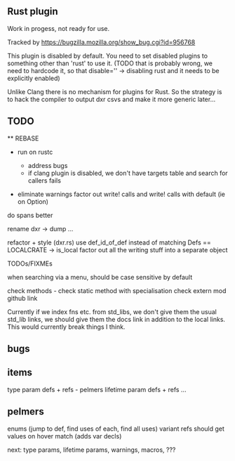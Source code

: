 Rust plugin
-----------

Work in progess, not ready for use.

Tracked by https://bugzilla.mozilla.org/show_bug.cgi?id=956768

This plugin is disabled by default. You need to set disabled plugins to something
other than 'rust' to use it. (TODO that is probably wrong, we need to hardcode it,
so that disable='' -> disabling rust and it needs to be explicitly enabled)

Unlike Clang there is no mechanism for plugins for Rust. So the strategy is to
hack the compiler to output dxr csvs and make it more generic later...

TODO
----

** REBASE

* run on rustc
  - address bugs
  - if clang plugin is disabled, we don't have targets table and search for callers fails

* eliminate warnings
  factor out write! calls and write! calls with default (ie on Option<T>)

do spans better

rename dxr -> dump ...

refactor + style (dxr.rs)
  use def_id_of_def instead of matching Defs
  == LOCALCRATE -> is_local
  factor out all the writing stuff into a separate object

TODOs/FIXMEs

when searching via a menu, should be case sensitive by default

check
  methods - check static method with specialisation
  check extern mod github link


Currently if we index fns etc. from std_libs, we don't give them the usual std_lib links,
we should give them the docs link in addition to the local links. This would
currently break things I think.

bugs
----


items
-----

type param defs + refs - pelmers
lifetime param defs + refs
...

pelmers
-------

enums (jump to def, find uses of each, find all uses)
  variant refs should get values on hover
match (adds var decls)

next: type params, lifetime params, warnings, macros, ???
